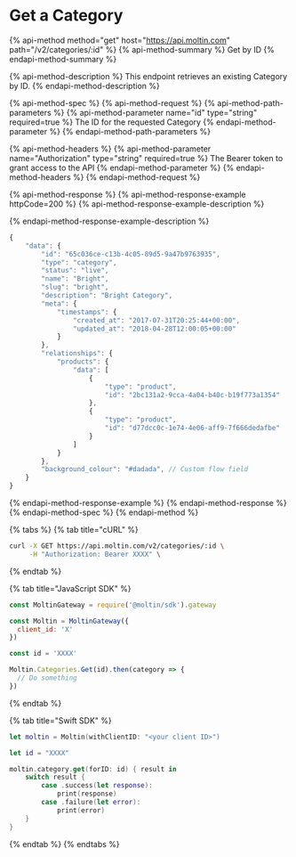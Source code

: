 # Get a Category

{% api-method method="get" host="https://api.moltin.com" path="/v2/categories/:id" %}
{% api-method-summary %}
Get by ID
{% endapi-method-summary %}

{% api-method-description %}
This endpoint retrieves an existing Category by ID.
{% endapi-method-description %}

{% api-method-spec %}
{% api-method-request %}
{% api-method-path-parameters %}
{% api-method-parameter name="id" type="string" required=true %}
The ID for the requested Category
{% endapi-method-parameter %}
{% endapi-method-path-parameters %}

{% api-method-headers %}
{% api-method-parameter name="Authorization" type="string" required=true %}
The Bearer token to grant access to the API
{% endapi-method-parameter %}
{% endapi-method-headers %}
{% endapi-method-request %}

{% api-method-response %}
{% api-method-response-example httpCode=200 %}
{% api-method-response-example-description %}

{% endapi-method-response-example-description %}

```javascript
{
    "data": {
        "id": "65c036ce-c13b-4c05-89d5-9a47b9763935",
        "type": "category",
        "status": "live",
        "name": "Bright",
        "slug": "bright",
        "description": "Bright Category",
        "meta": {
            "timestamps": {
                "created_at": "2017-07-31T20:25:44+00:00",
                "updated_at": "2018-04-28T12:00:05+00:00"
            }
        },
        "relationships": {
            "products": {
                "data": [
                    {
                        "type": "product",
                        "id": "2bc131a2-9cca-4a04-b40c-b19f773a1354"
                    },
                    {
                        "type": "product",
                        "id": "d77dcc0c-1e74-4e06-aff9-7f666dedafbe"
                    }
                ]
            }
        },
        "background_colour": "#dadada", // Custom flow field
    }
}
```
{% endapi-method-response-example %}
{% endapi-method-response %}
{% endapi-method-spec %}
{% endapi-method %}

{% tabs %}
{% tab title="cURL" %}
```bash
curl -X GET https://api.moltin.com/v2/categories/:id \
     -H "Authorization: Bearer XXXX" \
```
{% endtab %}

{% tab title="JavaScript SDK" %}
```javascript
const MoltinGateway = require('@moltin/sdk').gateway

const Moltin = MoltinGateway({
  client_id: 'X'
})

const id = 'XXXX'

Moltin.Categories.Get(id).then(category => {
  // Do something
})
```
{% endtab %}

{% tab title="Swift SDK" %}
```swift
let moltin = Moltin(withClientID: "<your client ID>")

let id = "XXXX"

moltin.category.get(forID: id) { result in
    switch result {
        case .success(let response):
            print(response)
        case .failure(let error):
            print(error)
    }
}
```
{% endtab %}
{% endtabs %}

